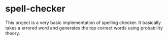 # spell-checker
This project is a very basic implementation of spelling checker. It basically takes a errored word and generates the top correct words using probability theory.
